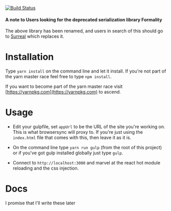 [![Build Status](https://travis-ci.org/opr/formality.svg?branch=master)](https://travis-ci.org/opr/formality)

#### A note to Users looking for the deprecated serialization library Formality
The above library has been renamed, and users in search of this should go to [Surreal]( https://www.npmjs.com/package/surreal) which replaces it. 

# Installation

Type `yarn install` on the command line and let it install. If you're not part of the yarn master race feel free to type `npm install`.

If you want to become part of the yarn master race visit [https://yarnpkg.com](https://yarnpkg.com) to ascend. 

# Usage

- Edit your gulpfile, set `appUrl` to be the URL of the site you're working on. This is what browsersync will proxy to.
If you're just using the `index.html` file that comes with this, then leave it as it is.

- On the command line type `yarn run gulp` (from the root of this project) or if you've got gulp installed globally just type `gulp`.

- Connect to `http://localhost:3000` and marvel at the react hot module reloading and the css injection.

# Docs
I promise that I'll write these later
